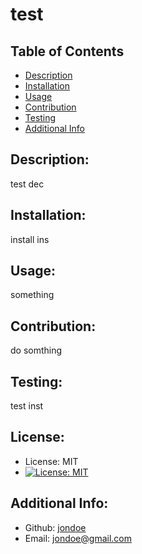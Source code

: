# test 
 
  ## Table of Contents 
  - [Description](#description)
  - [Installation](#installation)
  - [Usage](#usage)
  - [Contribution](#contribution)
  - [Testing](#testing)
  - [Additional Info](#additional-info)
 
  ## Description:
  test dec
  ## Installation:
  install ins
  ## Usage:
  something
  ## Contribution:
  do somthing
  ## Testing:
  test inst
  ## License:
  - License: MIT
  - [![License: MIT](https://img.shields.io/badge/License-MIT-yellow.svg)](https://opensource.org/licenses/MIT)
  ## Additional Info:
  - Github: [jondoe](https://github.com/jondoe)
  - Email: jondoe@gmail.com